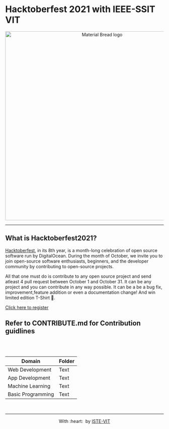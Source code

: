 # **Hacktoberfest 2021 with IEEE-SSIT VIT**

<p align="center">
  <img width="600" src="https://hacktoberfest.digitalocean.com/_nuxt/img/logo-hacktoberfest-full.f42e3b1.svg" alt="Material Bread logo">
</p>

---

## **What is Hacktoberfest2021?**  

[Hacktoberfest](https://hacktoberfest.digitalocean.com/), in its 8th year, is a month-long celebration of open source software run by DigitalOcean. During the month of October, we invite you to join open-source software enthusiasts, beginners, and the developer community by contributing to open-source projects. 

All that one must do is contribute to any open source project and send atleast 4 pull request between October 1 and October 31. It can be any project and you can contribute in any way possible. It can be a be a bug fix, improvement,feature addition  or even a documentation change! And win limited edition T-Shirt 👕.


[Click here to register](https://hacktoberfest.digitalocean.com/)


<h2> Refer to CONTRIBUTE.md for Contribution guidlines </h2>

<br>
<br>

| Domain | Folder |
|-------|---------|
| Web Development | Text |
| App Development | Text |
| Machine Learning | Text |
| Basic Programming | Text |





<br>
<hr>
<p align="center">
	With :heart: &nbsp;by <a href="https://istevit.in/" target="_blank">ISTE-VIT</a>
</p>
